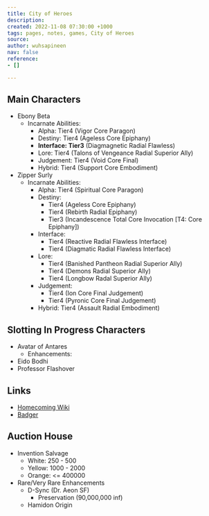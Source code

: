 ```yaml
---
title: City of Heroes
description: 
created: 2022-11-08 07:30:00 +1000
tags: pages, notes, games, City of Heroes
source: 
author: wuhsapineen
nav: false
reference:
- []

---
```

## Main Characters
-   Ebony Beta
    -   Incarnate Abilities:
        -   Alpha: Tier4 (Vigor Core Paragon)
        -   Destiny: Tier4 (Ageless Core Epiphany)
        -   **Interface: Tier3** (Diagmagnetic Radial Flawless)
        -   Lore: Tier4 (Talons of Vengeance Radial Superior Ally)
        -   Judgement: Tier4 (Void Core Final)
        -   Hybrid: Tier4 (Support Core Embodiment)
-   Zipper Surly
    -   Incarnate Abilities:
        -   Alpha: Tier4 (Spiritual Core Paragon)
        -   Destiny: 
            -   Tier4 (Ageless Core Epiphany)
            -   Tier4 (Rebirth Radial Epiphany)
            -   Tier3 (Incandescence Total Core Invocation \[T4: Core Epiphany])
        -   Interface: 
            -   Tier4 (Reactive Radial Flawless Interface)
            -   Tier4 (Diagmatic Radial Flawless Interface)
        -   Lore: 
            -   Tier4 (Banished Pantheon Radial Superior Ally)
            -   Tier4 (Demons Radial Superior Ally)
            -   Tier4 (Longbow Radal Superior Ally)
        -   Judgement: 
            -   Tier4 (Ion Core Final Judgement)
            -   Tier4 (Pyronic Core Final Judgement)
        -   Hybrid: Tier4 (Assault Radial Embodiment)

## Slotting In Progress Characters
-   Avatar of Antares
    -   Enhancements:
        <div id="enhancements_avatarofantares"></div>
-   Eido Bodhi
-   Professor Flashover
## Links
-   [Homecoming Wiki][4-1]
-   [Badger][4-2]

## Auction House

-   Invention Salvage
    -   White: 250 - 500
    -   Yellow: 1000 - 2000
    -   Orange: <= 400000
-   Rare/Very Rare Enhancements
    -   D-Sync (Dr. Aeon SF)
        -   Preservation (90,000,000 inf)
    -   Hamidon Origin

<br />

<!-- referencelinks -->
[4-1]: https://homecoming.wiki/wiki/Main_Page
[4-2]: https://n15g.github.io/badger/
<!-- endreferencelinks -->